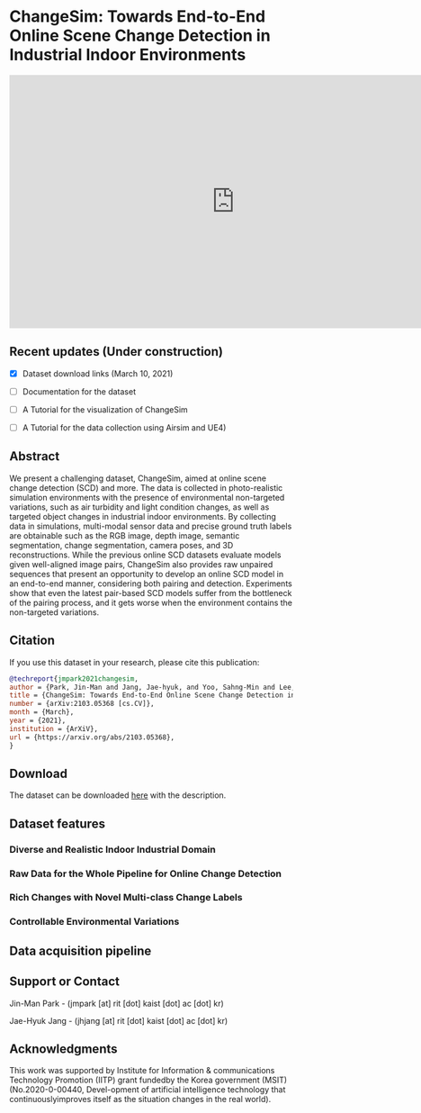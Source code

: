 # ChangeSim: Towards End-to-End Online Scene Change Detection in Industrial Indoor Environments

<iframe width="800" height="450" src="https://www.youtube.com/embed/3zMMWg40WZY" frameborder="0" allow="accelerometer; autoplay; clipboard-write; encrypted-media; gyroscope; picture-in-picture" allowfullscreen></iframe>


## Recent updates (Under construction)
- [x] Dataset download links (March 10, 2021)
- [ ] Documentation for the dataset 
- [ ] A Tutorial for the visualization of ChangeSim 
- [ ] A Tutorial for the data collection using Airsim and UE4)


## Abstract

We present a challenging dataset, ChangeSim, aimed at online scene change detection (SCD) and more. The data is collected in photo-realistic simulation environments with the presence of environmental non-targeted variations, such as air turbidity and light condition changes, as well as targeted object changes in industrial indoor environments. By collecting data in simulations, multi-modal sensor data and precise ground truth labels are obtainable such as the RGB image, depth image, semantic segmentation, change segmentation, camera poses, and 3D reconstructions. While the previous online SCD datasets evaluate models given well-aligned image pairs, ChangeSim also provides raw unpaired sequences that present an opportunity to develop an online SCD model in an end-to-end manner, considering both pairing and detection. Experiments show that even the latest pair-based SCD models suffer from the bottleneck of the pairing process, and it gets worse when the environment contains the non-targeted variations. 

## Citation

If you use this dataset in your research, please cite this publication:
```bibtex
@techreport{jmpark2021changesim,
author = {Park, Jin-Man and Jang, Jae-hyuk, and Yoo, Sahng-Min and Lee, Sun-Kyung and Kim, Ue-hwan and Kim, Jong-Hwan},
title = {ChangeSim: Towards End-to-End Online Scene Change Detection in Industrial Indoor Environments},
number = {arXiv:2103.05368 [cs.CV]},
month = {March},
year = {2021},
institution = {ArXiV},
url = {https://arxiv.org/abs/2103.05368},
}
```

## Download

The dataset can be downloaded [here](https://github.com/SAMMiCA/ChangeSim) with the description.



## Dataset features

### Diverse and Realistic Indoor Industrial Domain

### Raw Data for the Whole Pipeline for Online Change Detection

### Rich Changes with Novel Multi-class Change Labels

### Controllable Environmental Variations





## Data acquisition pipeline





## Support or Contact

Jin-Man Park - (jmpark [at] rit [dot] kaist [dot] ac [dot] kr)

Jae-Hyuk Jang - (jhjang [at] rit [dot] kaist [dot] ac [dot] kr)


## Acknowledgments

This work was supported by Institute for Information & communications Technology Promotion (IITP) grant fundedby the Korea government (MSIT) (No.2020-0-00440, Devel-opment of artificial intelligence technology that continuouslyimproves itself as the situation changes in the real world).
